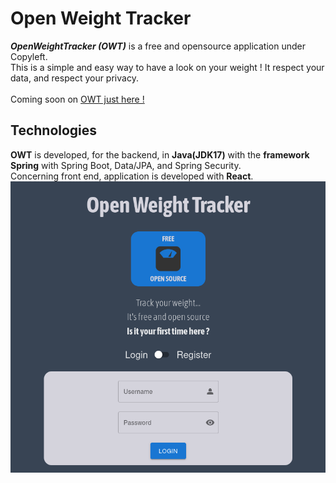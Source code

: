 # Open Weight Tracker

**_OpenWeightTracker (OWT)_** is a free and opensource application under Copyleft.
<br>This is a simple and easy way to have a look on your weight !
It respect your data, and respect your privacy.
<br><br>Coming soon on [OWT just here !](https://owt.quentingenet.fr) 
## Technologies

**OWT** is developed, for the backend, in **Java(JDK17)** with the **framework Spring** with Spring Boot, Data/JPA, and Spring Security.
<br>Concerning front end, application is developed with **React**.
![OWT preview](https://github.com/quentingenet/owt/blob/main/owt_preview.png)

